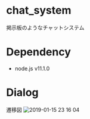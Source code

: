 # chat_system
掲示板のようなチャットシステム

# Dependency
* node.js v11.1.0

# Dialog
遷移図
![2019-01-15 23 16 04](https://user-images.githubusercontent.com/36882742/51655182-cf24b180-1fde-11e9-82d1-cafe3f8deef1.png)
